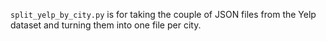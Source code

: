 `split_yelp_by_city.py` is for taking the couple of JSON files from the Yelp dataset and turning them into one file per city.
